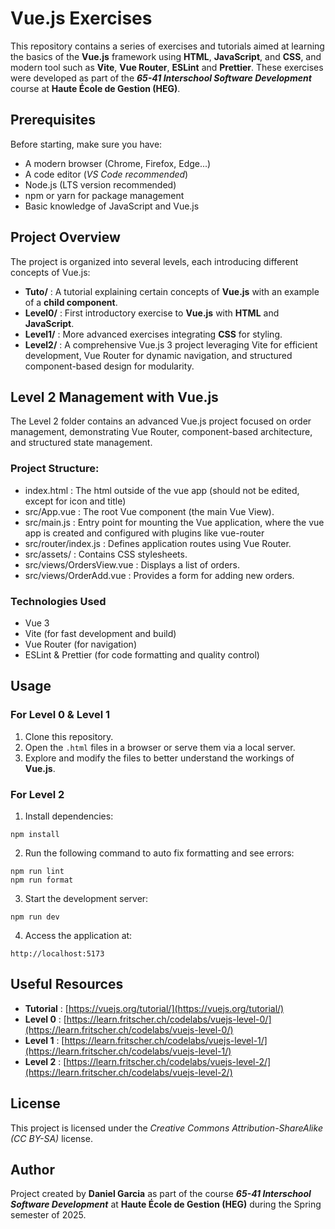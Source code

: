 # Vue.js Exercises

This repository contains a series of exercises and tutorials aimed at learning the basics of the **Vue.js** framework using **HTML**, **JavaScript**, and **CSS**, and modern tool such as **Vite**, **Vue Router**, **ESLint** and **Prettier**. These exercises were developed as part of the ***65-41 Interschool Software Development*** course at **Haute École de Gestion (HEG)**.

## Prerequisites

Before starting, make sure you have:
- A modern browser (Chrome, Firefox, Edge...)
- A code editor (*VS Code recommended*)
- Node.js (LTS version recommended)
- npm or yarn for package management
- Basic knowledge of JavaScript and Vue.js

## Project Overview

The project is organized into several levels, each introducing different concepts of Vue.js:
- **Tuto/** : A tutorial explaining certain concepts of **Vue.js** with an example of a **child component**.
- **Level0/** : First introductory exercise to **Vue.js** with **HTML** and **JavaScript**.
- **Level1/** : More advanced exercises integrating **CSS** for styling.
- **Level2/** : A comprehensive Vue.js 3 project leveraging Vite for efficient development, Vue Router for dynamic navigation, and structured component-based design for modularity.

## Level 2 Management with Vue.js

The Level 2 folder contains an advanced Vue.js project focused on order management, demonstrating Vue Router, component-based architecture, and structured state management.

### Project Structure:
- index.html : The html outside of the vue app (should not be edited, except for icon and title)
- src/App.vue : The root Vue component (the main Vue View).
- src/main.js : Entry point for mounting the Vue application, where the vue app is created and configured with plugins like vue-router
- src/router/index.js : Defines application routes using Vue Router.
- src/assets/ : Contains CSS stylesheets.
- src/views/OrdersView.vue : Displays a list of orders.
- src/views/OrderAdd.vue : Provides a form for adding new orders.

### Technologies Used
- Vue 3
- Vite (for fast development and build)
- Vue Router (for navigation)
- ESLint & Prettier (for code formatting and quality control)

## Usage

### For Level 0 & Level 1

1. Clone this repository.
2. Open the `.html` files in a browser or serve them via a local server.
3. Explore and modify the files to better understand the workings of **Vue.js**.

### For Level 2

1. Install dependencies:
```shell
npm install
````
2. Run the following command to auto fix formatting and see errors:
```shell
npm run lint
npm run format
```
3. Start the development server:
```shell
npm run dev
````
4. Access the application at:
```shell
http://localhost:5173
```

## Useful Resources

- **Tutorial** : [https://vuejs.org/tutorial/](https://vuejs.org/tutorial/)
- **Level 0** : [https://learn.fritscher.ch/codelabs/vuejs-level-0/](https://learn.fritscher.ch/codelabs/vuejs-level-0/)
- **Level 1** : [https://learn.fritscher.ch/codelabs/vuejs-level-1/](https://learn.fritscher.ch/codelabs/vuejs-level-1/)
- **Level 2** : [https://learn.fritscher.ch/codelabs/vuejs-level-2/](https://learn.fritscher.ch/codelabs/vuejs-level-2/)

## License

This project is licensed under the *Creative Commons Attribution-ShareAlike (CC BY-SA)* license.

## Author

Project created by **Daniel Garcia** as part of the course ***65-41 Interschool Software Development*** at **Haute École de Gestion (HEG)** during the Spring semester of 2025.
